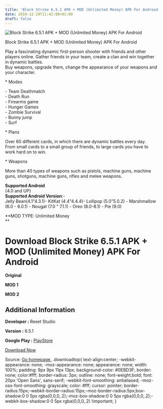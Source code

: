 ```yaml
---
title: 'Block Strike 6.5.1 APK + MOD (Unlimited Money) APK For Android'
date: 2019-12-29T11:42:00+01:00
draft: false
---
```


![Block Strike 6.5.1 APK + MOD (Unlimited Money) APK For Android](https://i0.wp.com/apkhome.net/wp-content/uploads/2019/12/Block-Strike-6.5.1-APK-MOD-Unlimited-Money.png "Block Strike 6.5.1 APK + MOD (Unlimited Money) APK For Android")

  

Block Strike 6.5.1 APK + MOD (Unlimited Money) APK For Android

Play a fascinating dynamic first-person shooter with friends and other players online. Gather friends in your team, create a clan and win together in dynamic battles.  
Buy weapons, upgrade them, change the appearance of your weapons and your character.

\* Modes

\- Team Deathmatch  
\- Death Run  
\- Firearms game  
\- Hunger Games  
\- Zombie Survival  
\- Bunny jump  
\- Surf

\* Plans

Over 60 different cards, in which there are dynamic battles every day.  
From small cards to a small group of friends, to large cards you have to work hard on to win.

\* Weapons

More than 40 types of weapons such as pistols, machine guns, machine guns, shotguns, machine guns, rifles and melee weapons.

**Supported Android**  
{4.0 and UP}  
**Supported Android Version**:-  
Jelly Bean(4.1"4.3.1)- KitKat (4.4"4.4.4)- Lollipop (5.0"5.0.2) - Marshmallow (6.0 - 6.0.1) - Nougat (7.0 " 7.1.1) - Oreo (8.0-8.1) - Pie (9.0)

**MOD TYPE: Unlimited Money  
**

Download Block Strike 6.5.1 APK + MOD (Unlimited Money) APK For Android
=======================================================================

**Original**

**MOD 1**

**MOD 2**

Additional Information
----------------------

**Developer :** Rexet Studio

**Version :** 6.5.1

**Google Play :** [PlayStore](https://play.google.com/store/apps/details?id=com.rexetstudio.blockstrike)

  

[Download Now](https://store4app.co/post/block-strike-6-5-1-apk-mod-unlimited-money-apk-for-android_1577615807)

  
Source: [Go homepage.](https://store4app.co/post/block-strike-6-5-1-apk-mod-unlimited-money-apk-for-android_1577615807) .downloadtop{ text-align:center; -webkit-appearance: none; -moz-appearance: none; appearance: none; width: 100%; padding: 9px 9px 11px 13px; background-color: #0EBD3F; border: none; color:#fff; border-radius: 3px; outline: none; font-weight;bold; font: 20px 'Open Sans', sans-serif; -webkit-font-smoothing: antialiased; -moz-osx-font-smoothing: grayscale; color: #fff; cursor: pointer; border-radius:15px;-webkit-border-radius:15px;-moz-border-radius:5px;box-shadow:0 0 5px rgba(0,0,0,.2);-moz-box-shadow:0 0 5px rgba(0,0,0,.2);-webkit-box-shadow:0 0 5px rgba(0,0,0,.2) !important; }